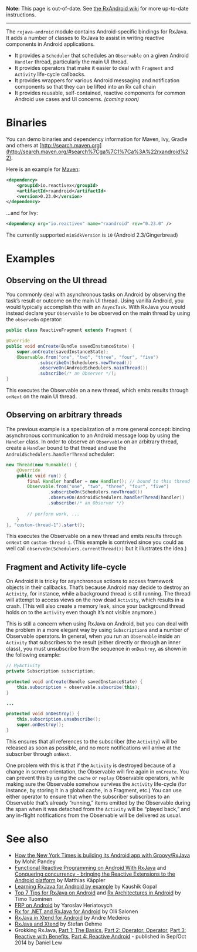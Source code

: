 **Note:** This page is out-of-date. See [the RxAndroid wiki](https://github.com/ReactiveX/RxAndroid/wiki) for more up-to-date instructions.

***

The `rxjava-android` module contains Android-specific bindings for RxJava. It adds a number of classes to RxJava to assist in writing reactive components in Android applications.

- It provides a `Scheduler` that schedules an `Observable` on a given Android `Handler` thread, particularly the main UI thread.
- It provides operators that make it easier to deal with `Fragment` and `Activity` life-cycle callbacks.
- It provides wrappers for various Android messaging and notification components so that they can be lifted into an Rx call chain
- It provides reusable, self-contained, reactive components for common Android use cases and UI concerns. _(coming soon)_

# Binaries

You can demo binaries and dependency information for Maven, Ivy, Gradle and others at [http://search.maven.org](http://search.maven.org/#search%7Cga%7C1%7Ca%3A%22rxandroid%22).

Here is an example for [Maven](http://search.maven.org/#search%7Cga%7C1%7Ca%3A%22rxandroid%22):

```xml
<dependency>
    <groupId>io.reactivex</groupId>
    <artifactId>rxandroid</artifactId>
    <version>0.23.0</version>
</dependency>
```

&hellip;and for Ivy:

```xml
<dependency org="io.reactivex" name="rxandroid" rev="0.23.0" />
```

The currently supported `minSdkVersion` is `10` (Android 2.3/Gingerbread)

# Examples

## Observing on the UI thread

You commonly deal with asynchronous tasks on Android by observing the task&#8217;s result or outcome on the main UI thread. Using vanilla Android, you would typically accomplish this with an `AsyncTask`. With RxJava you would instead declare your `Observable` to be observed on the main thread by using the `observeOn` operator:

```java
public class ReactiveFragment extends Fragment {

@Override
public void onCreate(Bundle savedInstanceState) {
    super.onCreate(savedInstanceState);
    Observable.from("one", "two", "three", "four", "five")
            .subscribeOn(Schedulers.newThread())
            .observeOn(AndroidSchedulers.mainThread())
            .subscribe(/* an Observer */);
}
```
 
This executes the Observable on a new thread, which emits results through `onNext` on the main UI thread.

## Observing on arbitrary threads
The previous example is a specialization of a more general concept: binding asynchronous communication to an Android message loop by using the `Handler` class. In order to observe an `Observable` on an arbitrary thread, create a `Handler` bound to that thread and use the `AndroidSchedulers.handlerThread` scheduler:

```java
new Thread(new Runnable() {
    @Override
    public void run() {
        final Handler handler = new Handler(); // bound to this thread
        Observable.from("one", "two", "three", "four", "five")
                .subscribeOn(Schedulers.newThread())
                .observeOn(AndroidSchedulers.handlerThread(handler))
                .subscribe(/* an Observer */)
                    
        // perform work, ...
    }
}, "custom-thread-1").start();
```

This executes the Observable on a new thread and emits results through `onNext` on `custom-thread-1`. (This example is contrived since you could as well call `observeOn(Schedulers.currentThread())` but it illustrates the idea.)

## Fragment and Activity life-cycle

On Android it is tricky for asynchronous actions to access framework objects in their callbacks. That&#8217;s because Android may decide to destroy an `Activity`, for instance, while a background thread is still running. The thread will attempt to access views on the now dead `Activity`, which results in a crash. (This will also create a memory leak, since your background thread holds on to the `Activity` even though it&#8217;s not visible anymore.)

This is still a concern when using RxJava on Android, but you can deal with the problem in a more elegant way by using `Subscription`s and a number of Observable operators. In general, when you run an `Observable` inside an `Activity` that subscribes to the result (either directly or through an inner class), you must unsubscribe from the sequence in `onDestroy`, as shown in the following example:

```java
// MyActivity
private Subscription subscription;

protected void onCreate(Bundle savedInstanceState) {
    this.subscription = observable.subscribe(this);
}

...

protected void onDestroy() {
    this.subscription.unsubscribe();
    super.onDestroy();
}
```

This ensures that all references to the subscriber (the `Activity`) will be released as soon as possible, and no more notifications will arrive at the subscriber through `onNext`.

One problem with this is that if the `Activity` is destroyed because of a change in screen orientation, the Observable will fire again in `onCreate`. You can prevent this by using the `cache` or `replay` Observable operators, while making sure the Observable somehow survives the `Activity` life-cycle (for instance, by storing it in a global cache, in a Fragment, etc.) You can use either operator to ensure that when the subscriber subscribes to an Observable that&#8217;s already &ldquo;running,&rdquo; items emitted by the Observable during the span when it was detached from the `Activity` will be &ldquo;played back,&rdquo; and any in-flight notifications from the Observable will be delivered as usual.

# See also
* [How the New York Times is building its Android app with Groovy/RxJava](http://open.blogs.nytimes.com/2014/08/18/getting-groovy-with-reactive-android/?_php=true&_type=blogs&_php=true&_type=blogs&_r=1&) by Mohit Pandey
* [Functional Reactive Programming on Android With RxJava](http://mttkay.github.io/blog/2013/08/25/functional-reactive-programming-on-android-with-rxjava/) and [Conquering concurrency - bringing the Reactive Extensions to the Android platform](https://speakerdeck.com/mttkay/conquering-concurrency-bringing-the-reactive-extensions-to-the-android-platform) by Matthias Käppler
* [Learning RxJava for Android by example](https://github.com/kaushikgopal/Android-RxJava) by Kaushik Gopal
* [Top 7 Tips for RxJava on Android](http://blog.futurice.com/top-7-tips-for-rxjava-on-android) and [Rx Architectures in Android](http://www.slideshare.net/TimoTuominen1/rxjava-architectures-on-android-8-android-livecode-32531688) by Timo Tuominen
* [FRP on Android](http://slid.es/yaroslavheriatovych/frponandroid) by Yaroslav Heriatovych
* [Rx for .NET and RxJava for Android](http://blog.futurice.com/tech-pick-of-the-week-rx-for-net-and-rxjava-for-android) by Olli Salonen
* [RxJava in Xtend for Android](http://blog.futurice.com/android-development-has-its-own-swift) by Andre Medeiros
* [RxJava and Xtend](http://mnmlst-dvlpr.blogspot.de/2014/07/rxjava-and-xtend.html) by Stefan Oehme
* Grokking RxJava, [Part 1: The Basics](http://blog.danlew.net/2014/09/15/grokking-rxjava-part-1/), [Part 2: Operator, Operator](http://blog.danlew.net/2014/09/22/grokking-rxjava-part-2/), [Part 3: Reactive with Benefits](http://blog.danlew.net/2014/09/30/grokking-rxjava-part-3/), [Part 4: Reactive Android](http://blog.danlew.net/2014/10/08/grokking-rxjava-part-4/) - published in Sep/Oct 2014 by Daniel Lew